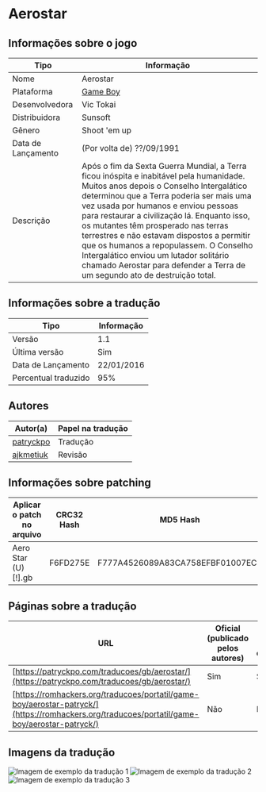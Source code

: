 # Aerostar

## Informações sobre o jogo

| Tipo | Informação |
| ----------- | ----------- |
| Nome | Aerostar |
| Plataforma | [Game Boy](../) |
| Desenvolvedora | Vic Tokai |
| Distribuidora | Sunsoft |
| Gênero | Shoot 'em up |
| Data de Lançamento | (Por volta de) ??/09/1991 |
| Descrição | Após o fim da Sexta Guerra Mundial, a Terra ficou inóspita e inabitável pela humanidade\. Muitos anos depois o Conselho Intergalático determinou que a Terra poderia ser mais uma vez usada por humanos e enviou pessoas para restaurar a civilização lá\. Enquanto isso, os mutantes têm prosperado nas terras terrestres e não estavam dispostos a permitir que os humanos a repopulassem\. O Conselho Intergalático enviou um lutador solitário chamado Aerostar para defender a Terra de um segundo ato de destruição total\. |

## Informações sobre a tradução

| Tipo | Informação |
| ----------- | ----------- |
| Versão | 1\.1 |
| Última versão | Sim |
| Data de Lançamento | 22/01/2016 |
| Percentual traduzido | 95% |

## Autores

| Autor(a) | Papel na tradução |
| ----------- | ----------- |
| [patryckpo](../../../autores/patryckpo/) | Tradução |
| [ajkmetiuk](../../../autores/ajkmetiuk/) | Revisão |

## Informações sobre patching

| Aplicar o patch no arquivo | CRC32 Hash | MD5 Hash |
| ----------- | ----------- | ----------- |
| Aero Star \(U\) \[\!\]\.gb | F6FD275E | F777A4526089A83CA758EFBF01007EC1 |

## Páginas sobre a tradução

| URL | Oficial (publicado pelos autores) | Possuí link de download |
| ----------- | ----------- | ----------- |
| [https://patryckpo.com/traducoes/gb/aerostar/](https://patryckpo.com/traducoes/gb/aerostar/) | Sim | Sim |
| [https://romhackers.org/traducoes/portatil/game-boy/aerostar-patryck/](https://romhackers.org/traducoes/portatil/game-boy/aerostar-patryck/) | Não | Não |

## Imagens da tradução

![Imagem de exemplo da tradução 1](1.png)
![Imagem de exemplo da tradução 2](2.png)
![Imagem de exemplo da tradução 3](3.png)